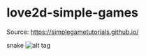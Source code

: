 # love2d-simple-games


Source:
https://simplegametutorials.github.io/


snake
![alt tag](https://raw.githubusercontent.com/doctorru/love2d-simple-games/blob/master/screenshot/snake.png)